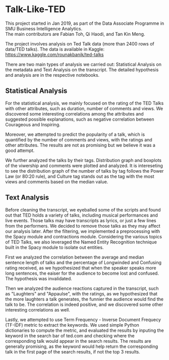 # Talk-Like-TED
This project started in Jan 2019, as part of the Data Associate Programme in SMU Business Intelligence Analytics.<br>
The main contributors are Fabian Toh, Qi Haodi, and Tan Kin Meng. 

The project involves analysis on Ted Talk data (more than 2400 rows of data/TED talks). The data is available in Kaggle: https://www.kaggle.com/rounakbanik/ted-talks

There are two main types of analysis we carried out: Statistical Analysis on the metadata and Text Analysis on the transcript. The detailed hypothesis and analysis are in the respective notebooks. 

<h2> Statistical Analysis </h2>

For the statistical analysis, we mainly focused on the rating of the TED Talks with other attributes, such as duration, number of comments and views. We discovered some interesting correlations among the attributes and suggested possible explanations, such as negative correlation between Courageous and Inspiring. 

Moreover, we attempted to predict the popularity of a talk, which is quantified by the number of comments and views, with the ratings and other attributes. The results are not as promising but we believe it was a good attempt. 

We further analyzed the talks by their tags. Distribution graph and boxplots of the viwership and comments were plotted and analyzed. It is intereseting to see the distribution graph of the number of talks by tag follows the Power Law (or 80:20 rule), and Culture tag stands out as the tag with the most views and comments based on the median value.

<h2> Text Analysis </h2>

Before cleaning the transcript, we eyeballed some of the scripts and found out that TED holds a variety of talks, including musical performances and live events. Those talks may have transcripts as lyrics, or just a few lines from the performers. We decided to remove those talks as they may affect our analysis later. After the filtering, we implemented a preprocessing with the Spacy module and contractions module. Considering the various topics of TED Talks, we also leveraged the Named Entity Recognition technique built in the Spacy module to isolate out entities. 

First we analyzed the correlation between the average and median sentence length of talks and the percentage of Longwinded and Confusing rating received, as we hypothesized that when the speaker speaks more long sentences, the eaiser for the audience to become lost and confused. The hypothesis was invalidated.

Then we analyzed the audience reactions captured in the transcript, such as "Laughters" and "Appaulse", with the ratings, as we hypothesized that the more laughters a talk generates, the funnier the audience would find the talk to be. The correlation is indeed positive, and we discovered some other interesting correlations as well. 

Lastly, we attempted to use Term Frequency - Inverse Document Frequecy (TF-IDF) metric to extract the keywords. We used simple Python dictionaries to compute the metric, and evaluated the results by inputing the keyword in the search bar of ted.com and checking where the corresponding talk would appear in the search results. The results are generally promising, as the keyword would help return the corresponding talk in the first page of the search results, if not the top 3 results.
